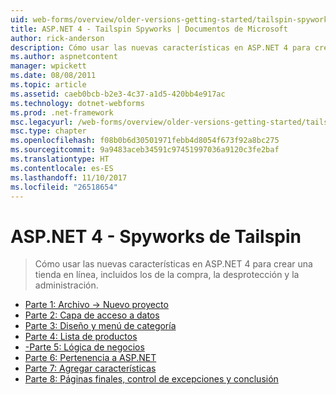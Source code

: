 ```yaml
---
uid: web-forms/overview/older-versions-getting-started/tailspin-spyworks/index
title: ASP.NET 4 - Tailspin Spyworks | Documentos de Microsoft
author: rick-anderson
description: Cómo usar las nuevas características en ASP.NET 4 para crear una tienda en línea, incluidos los de la compra, la desprotección y la administración.
ms.author: aspnetcontent
manager: wpickett
ms.date: 08/08/2011
ms.topic: article
ms.assetid: caeb0bcb-b2e3-4c37-a1d5-420bb4e917ac
ms.technology: dotnet-webforms
ms.prod: .net-framework
msc.legacyurl: /web-forms/overview/older-versions-getting-started/tailspin-spyworks
msc.type: chapter
ms.openlocfilehash: f08b0b6d30501971febb4d8054f673f92a8bc275
ms.sourcegitcommit: 9a9483aceb34591c97451997036a9120c3fe2baf
ms.translationtype: HT
ms.contentlocale: es-ES
ms.lasthandoff: 11/10/2017
ms.locfileid: "26518654"
---
```

<a name="aspnet-4---tailspin-spyworks"></a>ASP.NET 4 - Spyworks de Tailspin
====================
> Cómo usar las nuevas características en ASP.NET 4 para crear una tienda en línea, incluidos los de la compra, la desprotección y la administración.


- [Parte 1: Archivo -> Nuevo proyecto](tailspin-spyworks-part-1.md)
- [Parte 2: Capa de acceso a datos](tailspin-spyworks-part-2.md)
- [Parte 3: Diseño y menú de categoría](tailspin-spyworks-part-3.md)
- [Parte 4: Lista de productos](tailspin-spyworks-part-4.md)
- [-Parte 5: Lógica de negocios](tailspin-spyworks-part-5.md)
- [Parte 6: Pertenencia a ASP.NET](tailspin-spyworks-part-6.md)
- [Parte 7: Agregar características](tailspin-spyworks-part-7.md)
- [Parte 8: Páginas finales, control de excepciones y conclusión](tailspin-spyworks-part-8.md)
